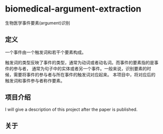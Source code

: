 # biomedical-argument-extraction
生物医学事件要素(argument)识别

## 定义
一个事件由一个触发词和若干个要素构成。

触发词的类型反映了事件的类型，通常为动词或者动名词。而事件的要素指的是事件的参与者，
通常为句子中的实体或者另一个事件。一般来说，识别要素的时候，需要将事件的参与者与所在事件的触发词对应起来。
本项目中，将对应后的触发词和事件参与者称作要素。

## 项目介绍
I will give a description of this project after the paper is published.

## 关于
